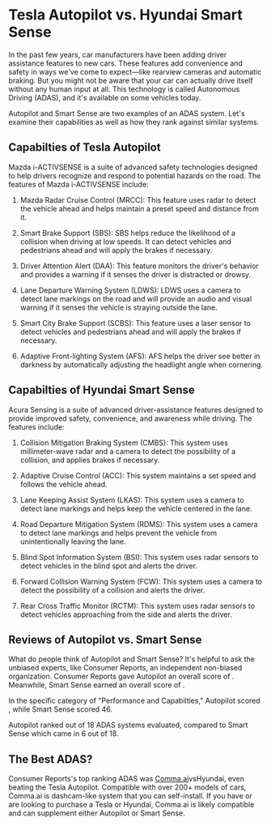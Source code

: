 # Tesla Autopilot vs. Hyundai Smart Sense

In the past few years, car manufacturers have been adding driver assistance features to new cars. These features add convenience and safety in ways we've come to expect—like rearview cameras and automatic braking. But you might not be aware that your car can actually drive itself without any human input at all. This technology is called Autonomous Driving (ADAS), and it's available on some vehicles today.

Autopilot and Smart Sense are two examples of an ADAS system. Let's examine their capabilities as well as how they rank against similar systems.

## Capabilties of Tesla Autopilot

Mazda i-ACTIVSENSE is a suite of advanced safety technologies designed to help drivers recognize and respond to potential hazards on the road. The features of Mazda i-ACTIVSENSE include: 

1. Mazda Radar Cruise Control (MRCC): This feature uses radar to detect the vehicle ahead and helps maintain a preset speed and distance from it. 

2. Smart Brake Support (SBS): SBS helps reduce the likelihood of a collision when driving at low speeds. It can detect vehicles and pedestrians ahead and will apply the brakes if necessary. 

3. Driver Attention Alert (DAA): This feature monitors the driver&#39;s behavior and provides a warning if it senses the driver is distracted or drowsy. 

4. Lane Departure Warning System (LDWS): LDWS uses a camera to detect lane markings on the road and will provide an audio and visual warning if it senses the vehicle is straying outside the lane. 

5. Smart City Brake Support (SCBS): This feature uses a laser sensor to detect vehicles and pedestrians ahead and will apply the brakes if necessary. 

6. Adaptive Front-lighting System (AFS): AFS helps the driver see better in darkness by automatically adjusting the headlight angle when cornering.

## Capabilties of Hyundai Smart Sense


Acura Sensing is a suite of advanced driver-assistance features designed to provide improved safety, convenience, and awareness while driving. The features include: 

1. Collision Mitigation Braking System (CMBS): This system uses millimeter-wave radar and a camera to detect the possibility of a collision, and applies brakes if necessary.

2. Adaptive Cruise Control (ACC): This system maintains a set speed and follows the vehicle ahead.

3. Lane Keeping Assist System (LKAS): This system uses a camera to detect lane markings and helps keep the vehicle centered in the lane.

4. Road Departure Mitigation System (RDMS): This system uses a camera to detect lane markings and helps prevent the vehicle from unintentionally leaving the lane.

5. Blind Spot Information System (BSI): This system uses radar sensors to detect vehicles in the blind spot and alerts the driver.

6. Forward Collision Warning System (FCW): This system uses a camera to detect the possibility of a collision and alerts the driver. 

7. Rear Cross Traffic Monitor (RCTM): This system uses radar sensors to detect vehicles approaching from the side and alerts the driver.

## Reviews of Autopilot vs. Smart Sense
What do people think of Autopilot and Smart Sense? It's helpful to ask the unbiased experts, like Consumer Reports, an independent non-biased organization. Consumer Reports gave Autopilot an overall score of . Meanwhile, Smart Sense earned an overall score of .

In the specific category of "Performance and Capabilties," Autopilot scored , while Smart Sense scored 46.

Autopilot ranked  out of 18 ADAS systems evaluated, compared to Smart Sense which came in 6 out of 18.

## The Best ADAS?
Consumer Reports's top ranking ADAS was [Comma.ai](https://comma.ai?utm_medium=ref&utm_source=jwith&utm_campaign=Tesla)vsHyundai, even beating the Tesla Autopilot. Compatible with over 200+ models of cars, Comma.ai is dashcam-like system that you can self-install. If you have or are looking to purchase a Tesla or Hyundai, Comma.ai is likely compatible and can supplement either Autopilot or Smart Sense. 

